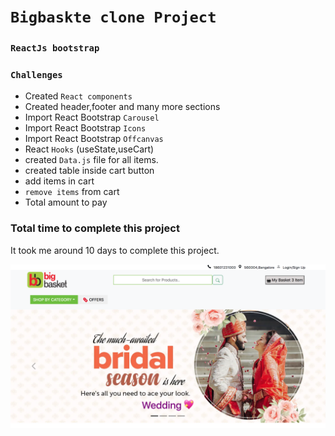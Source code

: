 # `Bigbaskte clone Project`


### `ReactJs bootstrap`

### `Challenges`

- Created `React components`
- Created header,footer and many more sections
- Import React Bootstrap `Carousel`
- Import React Bootstrap `Icons`
- Import React Bootstrap `Offcanvas`
- React `Hooks` (useState,useCart)
- created `Data.js` file for all items.
- created table inside cart button
- add items in cart 
- `remove items` from cart
- Total amount to pay

### Total time to complete this project

It took me around 10 days to complete this project.

![myproject link](./public/Imagesforbb/bigbasket-clone.png)